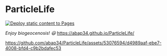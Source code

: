 # ParticleLife

[![Deploy static content to Pages](https://github.com/abap34/ParticleLife/actions/workflows/static.yml/badge.svg)](https://github.com/abap34/ParticleLife/actions/workflows/static.yml)

*Enjoy biogeocenosis! 😃*
https://abap34.github.io/ParticleLife/

https://github.com/abap34/ParticleLife/assets/53076594/d4989aaf-ebe7-4008-bfd4-c9b2bdafec53

